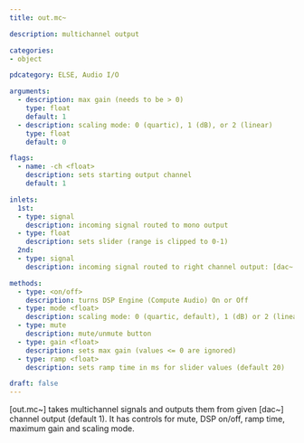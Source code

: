 ```yaml
---
title: out.mc~

description: multichannel output

categories:
- object

pdcategory: ELSE, Audio I/O

arguments:
  - description: max gain (needs to be > 0)
    type: float
    default: 1
  - description: scaling mode: 0 (quartic), 1 (dB), or 2 (linear)
    type: float
    default: 0

flags:
  - name: -ch <float>
    description: sets starting output channel
    default: 1

inlets:
  1st:
  - type: signal
    description: incoming signal routed to mono output
  - type: float
    description: sets slider (range is clipped to 0-1)
  2nd:
  - type: signal
    description: incoming signal routed to right channel output: [dac~ 2]

methods:
  - type: <on/off>
    description: turns DSP Engine (Compute Audio) On or Off
  - type: mode <float>
    description: scaling mode: 0 (quartic, default), 1 (dB) or 2 (linear)
  - type: mute
    description: mute/unmute button
  - type: gain <float>
    description: sets max gain (values <= 0 are ignored)
  - type: ramp <float>
    description: sets ramp time in ms for slider values (default 20)

draft: false
---
```


[out.mc~] takes multichannel signals and outputs them from given [dac~] channel output (default 1). It has controls for mute, DSP on/off, ramp time, maximum gain and scaling mode.